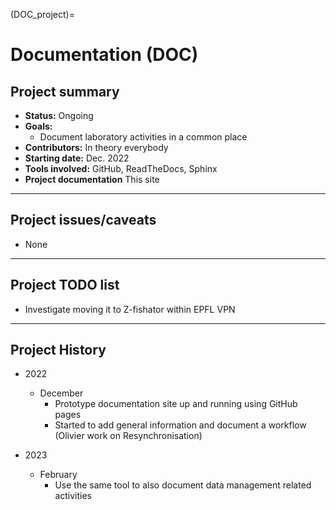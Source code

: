 (DOC_project)=

# Documentation (DOC)

## Project summary

* **Status:** Ongoing
* **Goals:**
  * Document laboratory activities in a common place
* **Contributors:** In theory everybody
* **Starting date:** Dec. 2022
* **Tools involved:** GitHub, ReadTheDocs, Sphinx
* **Project documentation** This site

-----------

## Project issues/caveats

* None

-----------

## Project TODO list

* Investigate moving it to Z-fishator within EPFL VPN

-----------

## Project History

* 2022
  * December
    * Prototype documentation site up and running using GitHub pages
    * Started to add general information and document a workflow (Olivier work on Resynchronisation)

* 2023
  * February
    * Use the same tool to also document data management related activities
